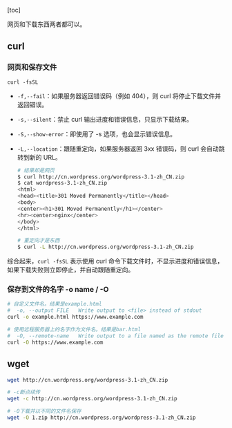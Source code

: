 [toc]

网页和下载东西两者都可以。
## curl

### 网页和保存文件
`curl -fsSL` 

- `-f,--fail`：如果服务器返回错误码（例如 404），则 curl 将停止下载文件并返回错误。

- `-s,--silent`：禁止 curl 输出进度和错误信息，只显示下载结果。

- `-S,--show-error`：即使用了 -s 选项，也会显示错误信息。

- `-L,--location`：跟随重定向，如果服务器返回 3xx 错误码，则 curl 会自动跳转到新的 URL。

  ```bash
  # 结果却是网页
  $ curl http://cn.wordpress.org/wordpress-3.1-zh_CN.zip
  $ cat wordpress-3.1-zh_CN.zip
  <html>
  <head><title>301 Moved Permanently</title></head>
  <body>
  <center><h1>301 Moved Permanently</h1></center>
  <hr><center>nginx</center>
  </body>
  </html>
  
  # 重定向才是东西
  $ curl -L http://cn.wordpress.org/wordpress-3.1-zh_CN.zip
  ```

综合起来，`curl -fsSL` 表示使用 curl 命令下载文件时，不显示进度和错误信息，如果下载失败则立即停止，并自动跟随重定向。
### 保存到文件的名字 -o name / -O
```bash
# 自定义文件名。结果是example.html
#  -o, --output FILE   Write output to <file> instead of stdout
curl -o example.html https://www.example.com

# 使用远程服务器上的名字作为文件名。结果是bar.html
#  -O, --remote-name   Write output to a file named as the remote file
curl -O https://www.example.com
```
## wget

```bash
wget http://cn.wordpress.org/wordpress-3.1-zh_CN.zip 

# -c断点续传 
wget -c http://cn.wordpress.org/wordpress-3.1-zh_CN.zip 

# -O下载并以不同的文件名保存 
wget -O 1.zip http://cn.wordpress.org/wordpress-3.1-zh_CN.zip
```